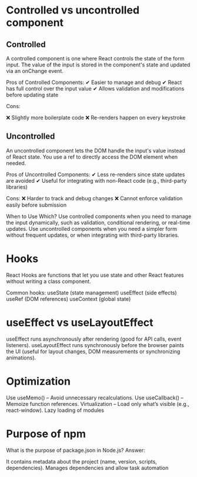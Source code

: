 # Controlled vs uncontrolled component

## Controlled
A controlled component is one where React controls the state of the form input. The value of the input is stored in the component's state and updated via an onChange event.

Pros of Controlled Components:
✔ Easier to manage and debug
✔ React has full control over the input value
✔ Allows validation and modifications before updating state

Cons:

❌ Slightly more boilerplate code
❌ Re-renders happen on every keystroke


## Uncontrolled
An uncontrolled component lets the DOM handle the input's value instead of React state. You use a ref to directly access the DOM element when needed.

Pros of Uncontrolled Components:
✔ Less re-renders since state updates are avoided
✔ Useful for integrating with non-React code (e.g., third-party libraries)

Cons:
❌ Harder to track and debug changes
❌ Cannot enforce validation easily before submission

When to Use Which?
Use controlled components when you need to manage the input dynamically, such as validation, conditional rendering, or real-time updates.
Use uncontrolled components when you need a simpler form without frequent updates, or when integrating with third-party libraries.

# Hooks
React Hooks are functions that let you use state and other React features without writing a class component.

Common hooks:
useState (state management)
useEffect (side effects)
useRef (DOM references)
useContext (global state)


# useEffect vs useLayoutEffect
useEffect runs asynchronously after rendering (good for API calls, event listeners).
useLayoutEffect runs synchronously before the browser paints the UI (useful for layout changes, DOM measurements or synchronizing animations).

# Optimization
Use useMemo() – Avoid unnecessary recalculations.
Use useCallback() – Memoize function references.
Virtualization – Load only what’s visible (e.g., react-window).
Lazy loading of modules

# Purpose of npm
What is the purpose of package.json in Node.js?
Answer:

It contains metadata about the project (name, version, scripts, dependencies). Manages dependencies and allow task automation
